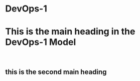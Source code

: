 # DevOps-1
<h1>This is the main heading in the DevOps-1 Model</h1><br>
<h2>this is the second main heading</h2>
